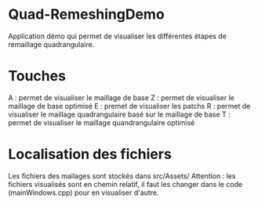 # Quad-RemeshingDemo

Application démo qui permet de visualiser les différentes étapes de remaillage quadrangulaire.

# Touches

A : permet de visualiser le maillage de base
Z : permet de visualiser le maillage de base optimisé
E : premet de visualiser les patchs
R : permet de visualiser le maillage quadrangulaire basé sur le maillage de base
T : permet de visualiser le maillage quandrangulaire optimisé


# Localisation des fichiers

Les fichiers des mailages sont stockés dans src/Assets/
Attention : les fichiers visualisés sont en chemin relatif, il faut les changer dans le code (mainWindows.cpp) pour en visualiser d'autre.

